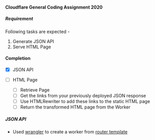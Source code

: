 #### Cloudflare General Coding Assignment 2020

##### Requirement
Following tasks are expected -
1. Generate JSON API
2. Serve HTML Page

#### Completion
- [x] JSON API

- [ ] HTML Page
    - [ ] Retrieve Page
    - [ ] Get the links from your previously deployed JSON response
    - [ ] Use HTMLRewriter to add these links to the static HTML page
    - [ ] Return the transformed HTML page from the Worker
      
##### JSON API
- Used [wrangler](https://github.com/cloudflare/wrangler) to create a worker from [router template](https://github.com/cloudflare/worker-template-router)
  